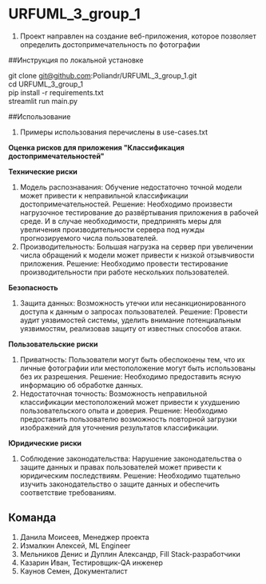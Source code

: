 # URFUML_3_group_1
1. Проект направлен на создание веб-приложения, которое позволяет определить достопримечательность по фотографии

##Инструкция по локальной установке  

git clone git@github.com:Poliandr/URFUML_3_group_1.git  
cd URFUML_3_group_1  
pip install -r requirements.txt  
streamlit run main.py  

##Использование
1. Примеры использования перечислены в use-cases.txt

**Оценка рисков для приложения "Классификация достопримечательностей"**

**Технические риски**
1. Модель распознавания: Обучение недостаточно точной модели может привести к неправильной классификации достопримечательностей.
   Решение: Необходимо произвести нагрузочное тестирование до развёртывания приложения в рабочей среде. И в случае необходимости, предпринять меры для увеличения производительности сервера под нужды прогнозируемого числа пользователей.
2. Производительность: Большая нагрузка на сервер при увеличении числа обращений к модели может привести к низкой отзывчивости приложения.
   Решение: Необходимо провести тестирование производительности при работе нескольких пользователей.

**Безопасность**
1. Защита данных: Возможность утечки или несанкционированного доступа к данным о запросах пользователей.
   Решение: Провести аудит уязвимостей системы, уделить внимание потенциальным уязвимостям, реализовав защиту от известных способов атаки.

**Пользовательские риски**
1. Приватность: Пользователи могут быть обеспокоены тем, что их личные фотографии или местоположение могут быть использованы без их разрешения.
   Решение: Необходимо предоставить ясную информацию об обработке данных.
2. Недостаточная точность: Возможность неправильной классификации местоположений может привести к ухудшению пользовательского опыта и доверия.
   Решение: Необходимо предоставить пользователю возможность повторной загрузки изображений для уточнения результатов классификации.

**Юридические риски**
1. Соблюдение законодательства: Нарушение законодательства о защите данных и правах пользователей может привести к юридическим последствиям.
   Решение: Необходимо тщательно изучить законодательство о защите данных и обеспечить соответствие требованиям.

## Команда
1. Данила Моисеев, Менеджер проекта
2. Измалкин Алексей, ML Engineer
3. Мельников Денис и Дуплин Александр, Fill Stack-разработчики
4. Казарин Иван, Тестировщик-QA инженер
5. Каунов Семен, Документалист
